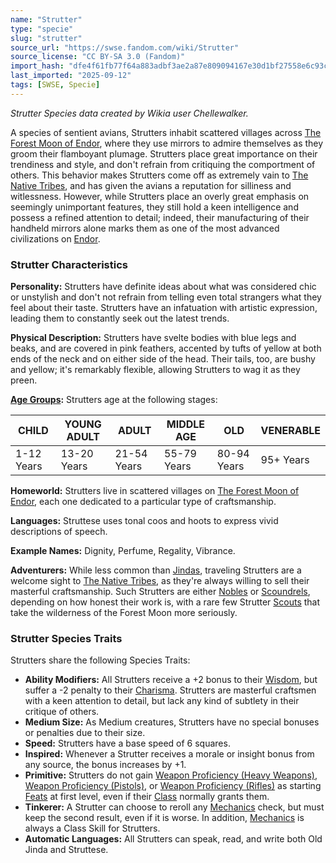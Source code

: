 ```yaml
---
name: "Strutter"
type: "specie"
slug: "strutter"
source_url: "https://swse.fandom.com/wiki/Strutter"
source_license: "CC BY-SA 3.0 (Fandom)"
import_hash: "dfe4f61fb77f64a883adbf3ae2a87e809094167e30d1bf27558e6c93ceed8397"
last_imported: "2025-09-12"
tags: [SWSE, Specie]
---
```

*Strutter Species data created by Wikia user Chellewalker.*

A species of sentient avians, Strutters inhabit scattered villages across [The Forest Moon of Endor](https://swse.fandom.com/wiki/The_Forest_Moon_of_Endor), where they use mirrors to admire themselves as they groom their flamboyant plumage. Strutters place great importance on their trendiness and style, and don't refrain from critiquing the comportment of others. This behavior makes Strutters come off as extremely vain to [The Native Tribes](https://swse.fandom.com/wiki/The_Native_Tribes), and has given the avians a reputation for silliness and witlessness. However, while Strutters place an overly great emphasis on seemingly unimportant features, they still hold a keen intelligence and possess a refined attention to detail; indeed, their manufacturing of their handheld mirrors alone marks them as one of the most advanced civilizations on [Endor](https://swse.fandom.com/wiki/Endor).

### Strutter Characteristics
**Personality:** Strutters have definite ideas about what was considered chic or unstylish and don't not refrain from telling even total strangers what they feel about their taste. Strutters have an infatuation with artistic expression, leading them to constantly seek out the latest trends.

**Physical Description:** Strutters have svelte bodies with blue legs and beaks, and are covered in pink feathers, accented by tufts of yellow at both ends of the neck and on either side of the head. Their tails, too, are bushy and yellow; it's remarkably flexible, allowing Strutters to wag it as they preen.

**[Age Groups](https://swse.fandom.com/wiki/Age_Groups):** Strutters age at the following stages:

| CHILD | YOUNG ADULT | ADULT | MIDDLE AGE | OLD | VENERABLE |
| --- | --- | --- | --- | --- | --- |
| 1-12 Years | 13-20 Years | 21-54 Years | 55-79 Years | 80-94 Years | 95+ Years |

**Homeworld:** Strutters live in scattered villages on [The Forest Moon of Endor](https://swse.fandom.com/wiki/The_Forest_Moon_of_Endor), each one dedicated to a particular type of craftsmanship.

**Languages:** Struttese uses tonal coos and hoots to express vivid descriptions of speech.

**Example Names:** Dignity, Perfume, Regality, Vibrance.

**Adventurers:** While less common than [Jindas](https://swse.fandom.com/wiki/Jindas), traveling Strutters are a welcome sight to [The Native Tribes](https://swse.fandom.com/wiki/The_Native_Tribes), as they're always willing to sell their masterful craftsmanship. Such Strutters are either [Nobles](https://swse.fandom.com/wiki/Nobles) or [Scoundrels](https://swse.fandom.com/wiki/Scoundrels), depending on how honest their work is, with a rare few Strutter [Scouts](https://swse.fandom.com/wiki/Scouts) that take the wilderness of the Forest Moon more seriously.
### Strutter Species Traits
Strutters share the following Species Traits:
- **Ability Modifiers:** All Strutters receive a +2 bonus to their [Wisdom](https://swse.fandom.com/wiki/Wisdom), but suffer a -2 penalty to their [Charisma](https://swse.fandom.com/wiki/Charisma). Strutters are masterful craftsmen with a keen attention to detail, but lack any kind of subtlety in their critique of others.
- **Medium Size:** As Medium creatures, Strutters have no special bonuses or penalties due to their size.
- **Speed:** Strutters have a base speed of 6 squares.
- **Inspired:** Whenever a Strutter receives a morale or insight bonus from any source, the bonus increases by +1.
- **Primitive:** Strutters do not gain [Weapon Proficiency (Heavy Weapons)](https://swse.fandom.com/wiki/Weapon_Proficiency_(Heavy_Weapons)), [Weapon Proficiency (Pistols)](https://swse.fandom.com/wiki/Weapon_Proficiency_(Pistols)), or [Weapon Proficiency (Rifles)](https://swse.fandom.com/wiki/Weapon_Proficiency_(Rifles)) as starting [Feats](https://swse.fandom.com/wiki/Feats) at first level, even if their [Class](https://swse.fandom.com/wiki/Class) normally grants them.
- **Tinkerer:** A Strutter can choose to reroll any [Mechanics](https://swse.fandom.com/wiki/Mechanics) check, but must keep the second result, even if it is worse. In addition, [Mechanics](https://swse.fandom.com/wiki/Mechanics) is always a Class Skill for Strutters.
- **Automatic Languages:** All Strutters can speak, read, and write both Old Jinda and Struttese.